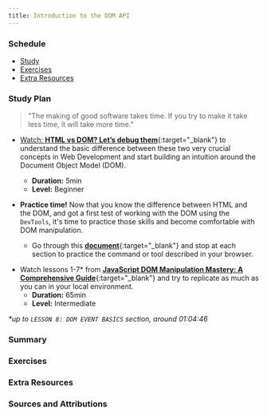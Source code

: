 ```yaml
---
title: Introduction to the DOM API
---
```


### Schedule

  - [Study](#study-plan)
  - [Exercises](#exercises)
  - [Extra Resources](#extra-resources)

### Study Plan

  > "The making of good software takes time.
  > If you try to make it take less time, it will take more time."

  - [Watch: **HTML vs DOM? Let’s debug them**](https://www.youtube.com/watch?v=J-02VNxE7lE){:target="_blank"} to understand the basic difference between these two very crucial concepts in Web Development and start building an intuition around the Document Object Model (DOM).
    - **Duration:** 5min
    - **Level:** Beginner

  - **Practice time!** Now that you know the difference between HTML and the DOM, and got a first test of working with the DOM using the `DevTools`, it's time to practice those skills and become comfortable with DOM manipulation.
    - Go through this [**document**](https://developer.chrome.com/docs/devtools/dom/){:target="_blank"} and stop at each section to practice the command or tool described in your browser.
  
  <!-- TODO: Integrate into the curriculum (as a Module?): https://github.com/GoogleChrome/developer.chrome.com/blob/main/site/en/docs/devtools/dom/index.md -->

  <!-- TODO: Review + Add Practice -->
  - Watch lessons 1-7* from [**JavaScript DOM Manipulation Mastery: A Comprehensive Guide**](https://www.youtube.com/watch?v=BGkc6dKUZ84){:target="_blank"} and try to replicate as much as you can in your local environment.
    - **Duration:** 65min
    - **Level:** Intermediate

  _*up to `LESSON 8: DOM EVENT BASICS` section, around 01:04:46_

### Summary

### Exercises

  <!-- SGEN:META:PROGRESS:task=Watch and replicate 'Lesson 1 - What is the DOM' part from the 'JavaScript DOM Manipulation Mastery' video -->

  <!-- SGEN:META:PROGRESS:task=Watch and replicate 'Lesson 2 - Getting the Elements in the DOM' part from the 'JavaScript DOM Manipulation Mastery' video -->

  <!-- SGEN:META:PROGRESS:task=Watch and replicate 'Lesson 3 - Querying the Document' part from the 'JavaScript DOM Manipulation Mastery' video -->

  <!-- SGEN:META:PROGRESS:task=Watch and replicate 'Lesson 4 - Creating and adding elements' part from the 'JavaScript DOM Manipulation Mastery' video -->

  <!-- SGEN:META:PROGRESS:task=Watch and replicate 'Lesson 5 - Removing Elements' part from the 'JavaScript DOM Manipulation Mastery' video -->

  <!-- SGEN:META:PROGRESS:task=Watch and replicate 'Lesson 6 - Modifying Elements Classes' part from the 'JavaScript DOM Manipulation Mastery' video -->

  <!-- SGEN:META:PROGRESS:task=Watch and replicate 'Lesson 7 - Working with Attributes' part from the 'JavaScript DOM Manipulation Mastery' video -->

### Extra Resources

### Sources and Attributions